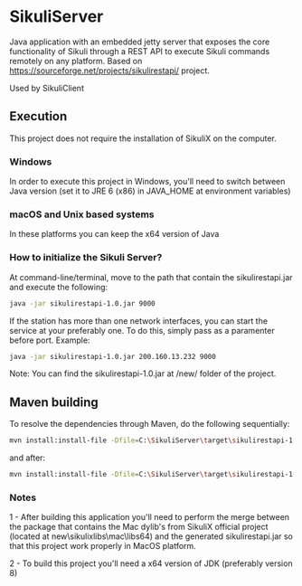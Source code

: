 # SikuliServer
Java application with an embedded jetty server that exposes the core functionality of Sikuli through a REST API to execute Sikuli commands remotely on any platform. Based on https://sourceforge.net/projects/sikulirestapi/ project.

Used by SikuliClient


## Execution
This project does not require the installation of SikuliX on the computer.

### Windows
In order to execute this project in Windows, you'll need to switch between Java version (set it to JRE 6 (x86) in JAVA_HOME at environment variables)
### macOS and Unix based systems
In these platforms you can keep the x64 version of Java

### How to initialize the Sikuli Server?
At command-line/terminal, move to the path that contain the sikulirestapi.jar and execute the following:

```bash
java -jar sikulirestapi-1.0.jar 9000
```

If the station has more than one network interfaces, you can start the service at your preferably one. To do this, simply pass as a paramenter before port. Example: 

```bash
java -jar sikulirestapi-1.0.jar 200.160.13.232 9000
```

Note: You can find the sikulirestapi-1.0.jar at /new/ folder of the project.


## Maven building
To resolve the dependencies through Maven, do the following sequentially:

```bash
mvn install:install-file -Dfile=C:\SikuliServer\target\sikulirestapi-1.0.jar -DpomFile=C:\SikuliServer\target\com.googlecode.addjars.mojo.AddJarsMojo\pom.xml
```

and after:

```bash
mvn install:install-file -Dfile=C:\SikuliServer\target\sikulirestapi-1.0.jar -DpomFile=C:\SikuliServer\sikulirestapi-code\pom.xml
```


### Notes
1 - After building this application you'll need to perform the merge between the package that contains the Mac dylib's from SikuliX official project (located at new\sikulixlibs\mac\libs64\) and the generated sikulirestapi.jar so that this project work properly in MacOS platform.

2 - To build this project you'll need a x64 version of JDK (preferably version 8)
